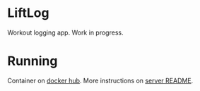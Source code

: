 # LiftLog

Workout logging app. Work in progress.

# Running

Container on [docker hub](https://hub.docker.com/r/villekalliomaki/liftlog). More instructions on [server README](./server/README.md).

